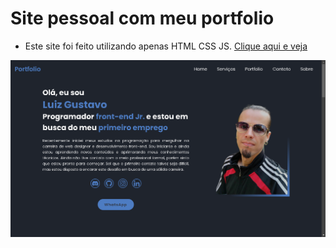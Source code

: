 # Site pessoal com meu portfolio

- Este site foi feito utilizando apenas HTML CSS JS. 
<a href="https://lumadara-dev.github.io/site-portfolio/">Clique aqui e veja</a>

![capa-site](/imagens/readme.png)